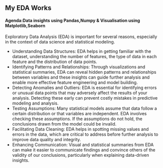 <h2>My EDA Works</h2>
<h4>Agenda:Data insights using Pandas,Numpy & Visualisation using Matplotlib,Seaborn</h4>
<p>Exploratory Data Analysis (EDA) is important for several reasons, especially in the context of data science and statistical modeling.
  
- Understanding Data Structures: EDA helps in getting familiar with the dataset, understanding the number of features, the type of data in each feature and the distribution of data points. 
- Identifying Patterns and Relationships: Through visualizations and statistical summaries, EDA can reveal hidden patterns and relationships between variables and these insights can guide further analysis and enable more effective feature engineering and model building.
- Detecting Anomalies and Outliers: EDA is essential for identifying errors or unusual data points that may adversely affect the results of your analysis. Detecting these early can prevent costly mistakes in predictive modeling and analysis.
- Testing Assumptions: Many statistical models assume that data follow a certain distribution or that variables are independent. EDA involves checking these assumptions. If the assumptions do not hold, the conclusions drawn from the model could be invalid.
- Facilitating Data Cleaning: EDA helps in spotting missing values and errors in the data, which are critical to address before further analysis to improve data quality and integrity.
- Enhancing Communication: Visual and statistical summaries from EDA can make it easier to communicate findings and convince others of the validity of our conclusions, particularly when explaining data-driven insights.
